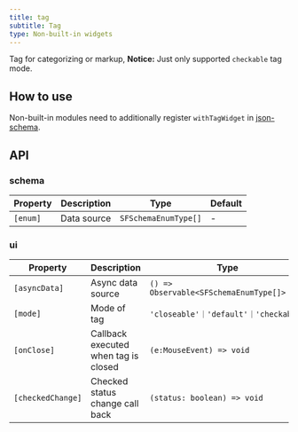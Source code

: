 ```yaml
---
title: tag
subtitle: Tag
type: Non-built-in widgets
---
```


Tag for categorizing or markup, **Notice:** Just only supported `checkable` tag mode.

## How to use

Non-built-in modules need to additionally register `withTagWidget` in [json-schema](https://github.com/hbyunzai/ng-yunzai/blob/master/src/app/shared/json-schema/index.ts#L9).

## API

### schema

| Property | Description | Type | Default |
|----------|-------------|------|---------|
| `[enum]` | Data source | `SFSchemaEnumType[]` | - |

### ui

| Property | Description | Type | Default |
|----------|-------------|------|---------|
| `[asyncData]` | Async data source | `() => Observable<SFSchemaEnumType[]>` | - |
| `[mode]` | Mode of tag | `'closeable'｜'default'｜'checkable'` | `'checkable'` |
| `[onClose]` | Callback executed when tag is closed | `(e:MouseEvent) => void` | - |
| `[checkedChange]` | Checked status change call back | `(status: boolean) => void` | - |
